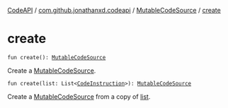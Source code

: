 [CodeAPI](../../index.md) / [com.github.jonathanxd.codeapi](../index.md) / [MutableCodeSource](index.md) / [create](.)

# create

`fun create(): `[`MutableCodeSource`](index.md)

Create a [MutableCodeSource](index.md).

`fun create(list: List<`[`CodeInstruction`](../-code-instruction.md)`>): `[`MutableCodeSource`](index.md)

Create a [MutableCodeSource](index.md) from a copy of [list](create.md#com.github.jonathanxd.codeapi.MutableCodeSource.Companion$create(kotlin.collections.List((com.github.jonathanxd.codeapi.CodeInstruction)))/list).

